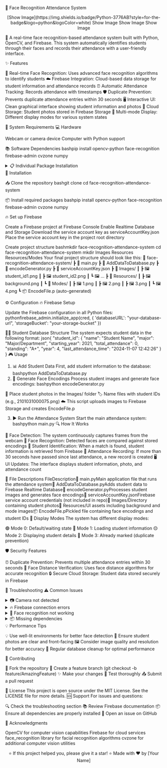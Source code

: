 🎯 Face Recognition Attendance System
<div align="center">
[Show Image](https://img.shields.io/badge/Python-3776AB?style=for-the-badge&logo=python&logoColor=white)
Show Image
Show Image
Show Image
</div>

🚀 A real-time face recognition-based attendance system built with Python, OpenCV, and Firebase. This system automatically identifies students through their faces and records their attendance with a user-friendly interface.

✨ Features

🎥 Real-time Face Recognition: Uses advanced face recognition algorithms to identify students
☁️ Firebase Integration: Cloud-based data storage for student information and attendance records
⏰ Automatic Attendance Tracking: Records attendance with timestamps
🛡️ Duplicate Prevention: Prevents duplicate attendance entries within 30 seconds
🖥️ Interactive UI: Clean graphical interface showing student information and photos
📱 Cloud Storage: Student photos stored in Firebase Storage
🔄 Multi-mode Display: Different display modes for various system states

🔧 System Requirements
💻 Hardware

Webcam or camera device
Computer with Python support

📚 Software Dependencies
bashpip install opencv-python face-recognition firebase-admin cvzone numpy
<details>
<summary>📋 Individual Package Installation</summary>
bashpip install opencv-python
pip install face-recognition
pip install firebase-admin
pip install cvzone
pip install numpy
</details>
🚀 Installation

📥 Clone the repository
bashgit clone <your-repository-url>
cd face-recognition-attendance-system

📦 Install required packages
bashpip install opencv-python face-recognition firebase-admin cvzone numpy

🔥 Set up Firebase

Create a Firebase project at Firebase Console
Enable Realtime Database and Storage
Download the service account key as serviceAccountKey.json
Place the service account key in the project root directory


Create project structure
bashmkdir face-recognition-attendance-system
cd face-recognition-attendance-system
mkdir Images Resources Resources/Modes
Your final project structure should look like this:
📁 face-recognition-attendance-system/
┣ 📄 main.py
┣ 📄 AddDataToDatabase.py
┣ 📄 encodeGenerator.py
┣ 🔐 serviceAccountKey.json
┣ 📁 Images/
┃ ┣ 🖼️ student_id1.png
┃ ┣ 🖼️ student_id2.png
┃ ┗ 🖼️ ...
┣ 📁 Resources/
┃ ┣ 🖼️ background.png
┃ ┗ 📁 Modes/
┃   ┣ 🖼️ 1.png
┃   ┣ 🖼️ 2.png
┃   ┣ 🖼️ 3.png
┃   ┗ 🖼️ 4.png
┗ 📦 EncodeFile.p (auto-generated)


⚙️ Configuration
🔥 Firebase Setup

Update the Firebase configuration in all Python files:
pythonfirebase_admin.initialize_app(cred, {
    'databaseURL': "your-database-url",
    'storageBucket': "your-storage-bucket"
})


👨‍🎓 Student Database Structure
The system expects student data in the following format:
json{
  "student_id": {
    "name": "Student Name",
    "major": "Major/Department",
    "starting_year": 2021,
    "total_attendance": 0,
    "standing": "A+",
    "year": 4,
    "last_attendance_time": "2024-11-07 12:42:26"
  }
}
🎮 Usage
1. 📊 Add Student Data
First, add student information to the database:
bashpython AddDataToDatabase.py
2. 🧠 Generate Face Encodings
Process student images and generate face encodings:
bashpython encodeGenerator.py

📸 Place student photos in the Images/ folder
🏷️ Name files with student IDs (e.g., 2101031000075.png)
☁️ This script uploads images to Firebase Storage and creates EncodeFile.p

3. ▶️ Run the Attendance System
Start the main attendance system:
bashpython main.py
🔍 How It Works

👀 Face Detection: The system continuously captures frames from the webcam
🧠 Face Recognition: Detected faces are compared against stored encodings
🎯 Student Identification: When a match is found, student information is retrieved from Firebase
📝 Attendance Recording: If more than 30 seconds have passed since last attendance, a new record is created
🖥️ UI Updates: The interface displays student information, photo, and attendance count

📁 File Descriptions
FileDescription📄 main.pyMain application file that runs the attendance system📄 AddDataToDatabase.pyAdds student data to Firebase Realtime Database📄 encodeGenerator.pyProcesses student images and generates face encodings🔐 serviceAccountKey.jsonFirebase service account credentials (not included in repo)📁 Images/Directory containing student photos📁 Resources/UI assets including background and mode images📦 EncodeFile.pPickled file containing face encodings and student IDs
🎨 Display Modes
The system has different display modes:

🟢 Mode 0: Default/waiting state
🔵 Mode 1: Loading student information
🟡 Mode 2: Displaying student details
🔴 Mode 3: Already marked (duplicate prevention)

🛡️ Security Features

⏰ Duplicate Prevention: Prevents multiple attendance entries within 30 seconds
📏 Face Distance Verification: Uses face distance algorithms for accurate recognition
🔒 Secure Cloud Storage: Student data stored securely in Firebase

🔧 Troubleshooting
⚠️ Common Issues
<details>
<summary>📷 Camera not detected</summary>

Check camera permissions
Verify camera index in cv2.VideoCapture(0)
Try different camera indices (1, 2, etc.)

</details>
<details>
<summary>🔥 Firebase connection errors</summary>

Verify serviceAccountKey.json is correct
Check Firebase project settings and permissions
Ensure database URL and storage bucket are properly configured

</details>
<details>
<summary>👤 Face recognition not working</summary>

Ensure good lighting conditions
Check if EncodeFile.p exists and is up to date
Verify student images are clear and properly named
Run encodeGenerator.py again if needed

</details>
<details>
<summary>📦 Missing dependencies</summary>

Install all required packages
Some systems may need additional setup for face_recognition library
On some systems, you might need to install cmake and dlib separately

</details>
💡 Performance Tips

💡 Use well-lit environments for better face detection
📸 Ensure student photos are clear and front-facing
🖼️ Consider image quality and resolution for better accuracy
🧹 Regular database cleanup for optimal performance

🤝 Contributing

🍴 Fork the repository
🌿 Create a feature branch (git checkout -b feature/AmazingFeature)
✨ Make your changes
🧪 Test thoroughly
📤 Submit a pull request

📄 License
This project is open source under the MIT License. See the LICENSE file for more details.
🆘 Support
For issues and questions:

🔍 Check the troubleshooting section
📚 Review Firebase documentation
📦 Ensure all dependencies are properly installed
🐛 Open an issue on GitHub

🙏 Acknowledgments

OpenCV for computer vision capabilities
Firebase for cloud services
face_recognition library for facial recognition algorithms
cvzone for additional computer vision utilities


<div align="center">
⭐ If this project helped you, please give it a star! ⭐
Made with ❤️ by [Your Name]
</div>
